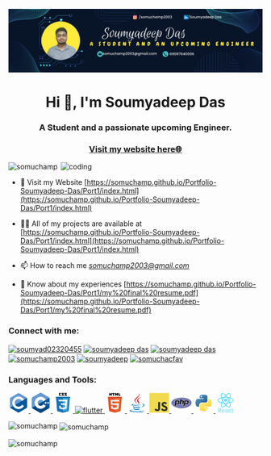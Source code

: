 ![logo](https://github.com/Somuchamp/Somuchamp/blob/main/banner1.png)
<h1 align="center">Hi 👋, I'm Soumyadeep Das</h1>
<h3 align="center">A Student and a passionate upcoming Engineer.</h3>
<h3 align="center"><a href="https://somuchamp.github.io/Portfolio-Soumyadeep-Das/Port1/index.html](https://somuchamp.github.io/Portfolio-Soumyadeep-Das/Port1/index.html">Visit my website here🌐</a></h3>
<img align="right" alt="coding" width="400" src="https://encrypted-tbn0.gstatic.com/images?q=tbn:ANd9GcTIrOCDpVQlw2KFpiitRJUJHN1rDRGRbNTk0Q&s">

<p align="left"> <img src="https://komarev.com/ghpvc/?username=somuchamp&label=Profile%20views&color=0e75b6&style=flat" alt="somuchamp" /> </p>

- 🔭 Visit my Website [https://somuchamp.github.io/Portfolio-Soumyadeep-Das/Port1/index.html](https://somuchamp.github.io/Portfolio-Soumyadeep-Das/Port1/index.html)

- 👨‍💻 All of my projects are available at [https://somuchamp.github.io/Portfolio-Soumyadeep-Das/Port1/index.html](https://somuchamp.github.io/Portfolio-Soumyadeep-Das/Port1/index.html)

- 📫 How to reach me *somuchamp2003@gmail.com*

- 📄 Know about my experiences [https://somuchamp.github.io/Portfolio-Soumyadeep-Das/Port1/my%20final%20resume.pdf](https://somuchamp.github.io/Portfolio-Soumyadeep-Das/Port1/my%20final%20resume.pdf)

<h3 align="left">Connect with me:</h3>
<p align="left">
<a href="https://twitter.com/soumyad02320455" target="blank"><img align="center" src="https://raw.githubusercontent.com/rahuldkjain/github-profile-readme-generator/master/src/images/icons/Social/twitter.svg" alt="soumyad02320455" height="30" width="40" /></a>
<a href="https://linkedin.com/in/soumyadeep das" target="blank"><img align="center" src="https://raw.githubusercontent.com/rahuldkjain/github-profile-readme-generator/master/src/images/icons/Social/linked-in-alt.svg" alt="soumyadeep das" height="30" width="40" /></a>
<a href="https://fb.com/soumyadeep das" target="blank"><img align="center" src="https://raw.githubusercontent.com/rahuldkjain/github-profile-readme-generator/master/src/images/icons/Social/facebook.svg" alt="soumyadeep das" height="30" width="40" /></a>
<a href="https://instagram.com/somuchamp2003" target="blank"><img align="center" src="https://raw.githubusercontent.com/rahuldkjain/github-profile-readme-generator/master/src/images/icons/Social/instagram.svg" alt="somuchamp2003" height="30" width="40" /></a>
<a href="https://www.codechef.com/users/soumyadeep" target="blank"><img align="center" src="https://cdn.jsdelivr.net/npm/simple-icons@3.1.0/icons/codechef.svg" alt="soumyadeep" height="30" width="40" /></a>
<a href="https://auth.geeksforgeeks.org/user/somuchacfav" target="blank"><img align="center" src="https://raw.githubusercontent.com/rahuldkjain/github-profile-readme-generator/master/src/images/icons/Social/geeks-for-geeks.svg" alt="somuchacfav" height="30" width="40" /></a>
</p>

<h3 align="left">Languages and Tools:</h3>
<p align="left"> <a href="https://www.cprogramming.com/" target="_blank" rel="noreferrer"> <img src="https://raw.githubusercontent.com/devicons/devicon/master/icons/c/c-original.svg" alt="c" width="40" height="40"/> </a> <a href="https://www.w3schools.com/cpp/" target="_blank" rel="noreferrer"> <img src="https://raw.githubusercontent.com/devicons/devicon/master/icons/cplusplus/cplusplus-original.svg" alt="cplusplus" width="40" height="40"/> </a> <a href="https://www.w3schools.com/css/" target="_blank" rel="noreferrer"> <img src="https://raw.githubusercontent.com/devicons/devicon/master/icons/css3/css3-original-wordmark.svg" alt="css3" width="40" height="40"/> </a> <a href="https://flutter.dev" target="_blank" rel="noreferrer"> <img src="https://www.vectorlogo.zone/logos/flutterio/flutterio-icon.svg" alt="flutter" width="40" height="40"/> </a> <a href="https://www.w3.org/html/" target="_blank" rel="noreferrer"> <img src="https://raw.githubusercontent.com/devicons/devicon/master/icons/html5/html5-original-wordmark.svg" alt="html5" width="40" height="40"/> </a> <a href="https://www.java.com" target="_blank" rel="noreferrer"> <img src="https://raw.githubusercontent.com/devicons/devicon/master/icons/java/java-original.svg" alt="java" width="40" height="40"/> </a> <a href="https://developer.mozilla.org/en-US/docs/Web/JavaScript" target="_blank" rel="noreferrer"> <img src="https://raw.githubusercontent.com/devicons/devicon/master/icons/javascript/javascript-original.svg" alt="javascript" width="40" height="40"/> </a> <a href="https://www.php.net" target="_blank" rel="noreferrer"> <img src="https://raw.githubusercontent.com/devicons/devicon/master/icons/php/php-original.svg" alt="php" width="40" height="40"/> </a> <a href="https://www.python.org" target="_blank" rel="noreferrer"> <img src="https://raw.githubusercontent.com/devicons/devicon/master/icons/python/python-original.svg" alt="python" width="40" height="40"/> </a> <a href="https://reactjs.org/" target="_blank" rel="noreferrer"> <img src="https://raw.githubusercontent.com/devicons/devicon/master/icons/react/react-original-wordmark.svg" alt="react" width="40" height="40"/> </a> </p>

<p><img align="left" src="https://github-readme-stats.vercel.app/api/top-langs?username=somuchamp&show_icons=true&locale=en&layout=compact" alt="somuchamp" /></p>

<p>&nbsp;<img align="center" src="https://github-readme-stats.vercel.app/api?username=somuchamp&show_icons=true&locale=en" alt="somuchamp" /></p>

<p><img align="center" src="https://github-readme-streak-stats.herokuapp.com/?user=somuchamp&" alt="somuchamp" /></p>
